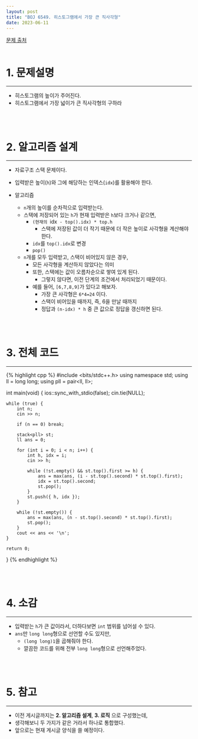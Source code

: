 ```yaml
---
layout: post
title: "BOJ 6549. 히스토그램에서 가장 큰 직사각형"
date: 2023-06-11
---
```


[문제 출처](https://www.acmicpc.net/problem/6549) <br/><br/>

# 1. 문제설명
<hr>

- 히스토그램의 높이가 주어진다.
- 히스토그램에서 가장 넓이가 큰 직사각형의 구하라


<br/><br/>

# 2. 알고리즘 설계
<hr>

- 자료구조 스택 문제이다.
- 입력받은 높이(`h`)와 그에 해당하는 인덱스(`idx`)를 활용해야 한다.

- 알고리즘
  - `n`개의 높이를 순차적으로 입력받는다.
  - 스택에 저장되어 있는 `h`가 현재 입력받은 `h`보다 크거나 같으면,
    - `(현재의 `idx` - top().idx) * top.h`
	  - 스택에 저장된 값이 더 작기 때문에 더 작은 높이로 사각형을 계산해야 한다.
	- `idx`를 `top().idx`로 변경
	- `pop()`
  - `n`개를 모두 입력받고, 스택이 비어있지 않은 경우,
    - 모든 사각형을 계산하지 않았다는 의미
	- 또한, 스택에는 값이 오름차순으로 쌓여 있게 된다.
	  - 그렇지 않다면, 이전 단계의 조건에서 처리되었기 때문이다.
	- 예를 들어, `[6,7,8,9]`가 있다고 해보자.
	  - 가장 큰 사각형은 `6*4=24` 이다.
	  - 스택이 비어있을 때까지, 즉, 6을 만날 때까지
	  - 정답과 `(n-idx) * h` 중 큰 값으로 정답을 갱신하면 된다.


<br/><br/>

# 3. 전체 코드
<hr>

{% highlight cpp %}
#include <bits/stdc++.h>
using namespace std;
using ll = long long;
using pll = pair<ll, ll>;

int main(void)
{
	ios::sync_with_stdio(false);
	cin.tie(NULL);

	while (true) {
		int n;
		cin >> n;

		if (n == 0) break;

		stack<pll> st;
		ll ans = 0;

		for (int i = 0; i < n; i++) {
			int h, idx = i;
			cin >> h;

			while (!st.empty() && st.top().first >= h) {
				ans = max(ans, (i - st.top().second) * st.top().first);
				idx = st.top().second;
				st.pop();
			}
			st.push({ h, idx });
		}

		while (!st.empty()) {
			ans = max(ans, (n - st.top().second) * st.top().first);
			st.pop();
		}
		cout << ans << '\n';
	}

	return 0;
}
{% endhighlight %}


<br/><br/>

# 4. 소감
<hr>

- 입력받는 `h`가 큰 값이라서, 더하다보면 `int` 범위를 넘어설 수 있다.
- `ans`만 `long long`형으로 선언할 수도 있지만,
  - `(long long)1`을 곱해줘야 한다.
  - 깔끔한 코드를 위해 전부 `long long`형으로 선언해주었다. 


<br/><br/>

# 5. 참고
<hr>

- 이전 게시글까지는 **2. 알고리즘 설계**, **3. 로직** 으로 구성했는데,
- 생각해보니 두 가지가 같은 거라서 하나로 통합했다.
- 앞으로는 현재 게시글 양식을 쓸 예정이다.